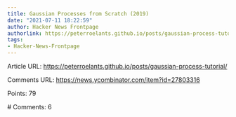 ```yaml
---
title: Gaussian Processes from Scratch (2019)
date: "2021-07-11 18:22:59"
author: Hacker News Frontpage
authorlink: https://peterroelants.github.io/posts/gaussian-process-tutorial/
tags:
- Hacker-News-Frontpage
---
```


<p>Article URL: <a href="https://peterroelants.github.io/posts/gaussian-process-tutorial/">https://peterroelants.github.io/posts/gaussian-process-tutorial/</a></p>
<p>Comments URL: <a href="https://news.ycombinator.com/item?id=27803316">https://news.ycombinator.com/item?id=27803316</a></p>
<p>Points: 79</p>
<p># Comments: 6</p>
